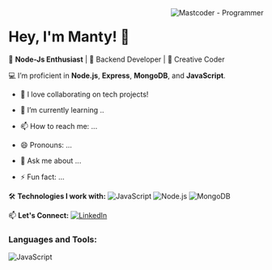 <img align="right" alt="Mastcoder - Programmer" src="https://user-images.githubusercontent.com/48166328/87433509-02119980-c607-11ea-8285-f1136a57d3d2.gif" style="max-width: 100%; display: inline-block;" data-target="animated-image.originalImage">

# Hey, I'm Manty! 👋


🚀 **Node-Js Enthusiast** | 🌟 Backend Developer | 🎨 Creative Coder

💻 I’m proficient in **Node.js**, **Express**, **MongoDB**, and **JavaScript**.

- 👯 I love collaborating on tech projects!

- 🌱 I’m currently learning  ..

- 📫 How to reach me: ...
   
- 😄 Pronouns: ...

- 💬 Ask me about ...

-  ⚡ Fun fact: ...

🛠️ **Technologies I work with:**
![JavaScript](https://img.shields.io/badge/-JavaScript-yellow)
![Node.js](https://img.shields.io/badge/-Node.js-green)
![MongoDB](https://img.shields.io/badge/-MongoDB-brightgreen)

📫 **Let's Connect:**
[![LinkedIn](https://img.shields.io/badge/LinkedIn-Profile-blue)](https://www.linkedin.com/in/yourprofile)
### Languages and Tools:
![JavaScript](https://img.shields.io/badge/-JavaScript-F7DF1E?logo=javascript&logoColor=black&style=flat)










